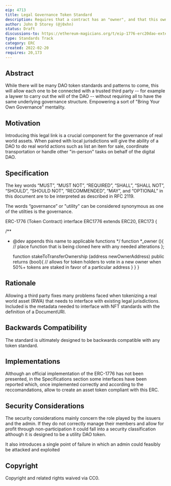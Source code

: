 ```yaml
---
eip: 4713
title: Legal Governance Token Standard
description: Requires that a contract has an "owner", and that this owner has access to applicable functions so that it may easily enact the will of the DAO both on and off chain.
author: John D Storey (@j0xhn)
status: Draft 
discussions-to: https://ethereum-magicians.org/t/eip-1776-erc20dao-extend-any-dao-framework-for-compliance-with-local-legal-jurisdictions
type: Standards Track
category: ERC
created: 2022-02-20
requires: 20,173
---
```


## Abstract
While there will be many DAO token standards and patterns to come, this will allow each one to be connected with a trusted third party -- for example a laywer to carry out the will of the DAO -- without requiring all to have the same underlying governance structure. Empowering a sort of "Bring Your Own Governance" mentality.

## Motivation
Introducing this legal link is a crucial component for the governance of real world assets.  When paired with local jurisdictions will give the ability of a DAO to do real world actions such as list an item for sale, coordinate transportation or handle other "in-person" tasks on behalf of the digital DAO.

## Specification
The key words “MUST”, “MUST NOT”, “REQUIRED”, “SHALL”, “SHALL NOT”, “SHOULD”, “SHOULD NOT”, “RECOMMENDED”, “MAY”, and “OPTIONAL” in this document are to be interpreted as described in RFC 2119.

The words “governance” or "utility" can be considered synonymous as one of the utilties is the governance.

ERC-1776 (Token Contract)
interface ERC1776 extends ERC20, ERC173 {

  /**
  * @dev appends this name to applicable functions
  */
    function *_owner (){
        // place function that is being cloned here with any needed alterations
    };

    function stakeToTransferOwnership (address newOwnerAddress) public returns (bool){
        // allows for token holders to vote in a new owner when 50%+ tokens are staked in favor of a particular address
    }
  }
}

## Rationale
Allowing a third party fixes many problems faced when tokenizing a real world asset (RWA) that needs to interface with existing legal jurisdictions.  Included is the metadata needed to interface with NFT standards with the definition of a DocumentURI.

## Backwards Compatibility
The standard is ultimately designed to be backwards compatible with any token standard.

## Implementations
Although an official implementation of the ERC-1776 has not been presented, in the Specifications section some interfaces have been reported which, once implemented correctly and according to the reccomandations, allow to create an asset token compliant with this ERC.

## Security Considerations
The security considerations mainly concern the role played by the issuers and the admin. If they do not correctly manage their members and allow for profit through non-participation it could fall into a security classification although it is designed to be a utility DAO token.

It also introduces a single point of failure in which an admin could feasibly be attacked and exploited

## Copyright
Copyright and related rights waived via CC0.
